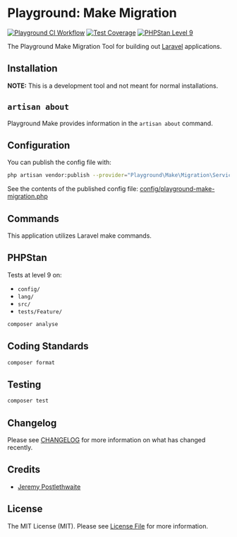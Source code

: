 # Playground: Make Migration

[![Playground CI Workflow](https://github.com/gammamatrix/playground-make-migration/actions/workflows/ci.yml/badge.svg?branch=develop)](https://raw.githubusercontent.com/gammamatrix/playground-make-migration/testing/develop/testdox.txt)
[![Test Coverage](https://raw.githubusercontent.com/gammamatrix/playground-make-migration/testing/develop/coverage.svg)](tests)
[![PHPStan Level 9](https://img.shields.io/badge/PHPStan-level%209-brightgreen)](.github/workflows/ci.yml#L120)

The Playground Make Migration Tool for building out [Laravel](https://laravel.com/docs/11.x) applications.

## Installation

**NOTE:** This is a development tool and not meant for normal installations.

## `artisan about`

Playground Make provides information in the `artisan about` command.

<!-- <img src="resources/docs/artisan-about-playground-make-migration.png" alt="screenshot of artisan about command with Playground Make."> -->

## Configuration

You can publish the config file with:
```bash
php artisan vendor:publish --provider="Playground\Make\Migration\ServiceProvider" --tag="playground-config"
```

See the contents of the published config file: [config/playground-make-migration.php](config/playground-make-migration.php)

## Commands

This application utilizes Laravel make commands.

## PHPStan

Tests at level 9 on:
- `config/`
- `lang/`
- `src/`
- `tests/Feature/`

```sh
composer analyse
```

## Coding Standards

```sh
composer format
```

## Testing

```sh
composer test
```

## Changelog

Please see [CHANGELOG](CHANGELOG.md) for more information on what has changed recently.

## Credits

- [Jeremy Postlethwaite](https://github.com/gammamatrix)

## License

The MIT License (MIT). Please see [License File](LICENSE.md) for more information.
